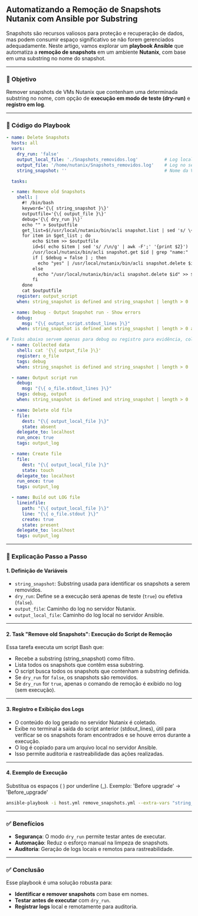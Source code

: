 ## Automatizando a Remoção de Snapshots Nutanix com Ansible por Substring

Snapshots são recursos valiosos para proteção e recuperação de dados, mas podem consumir espaço significativo se não forem gerenciados adequadamente. Neste artigo, vamos explorar um **playbook Ansible** que automatiza a **remoção de snapshots** em um ambiente **Nutanix**, com base em uma substring no nome do snapshot.

***

### 🎯 Objetivo

Remover snapshots de VMs Nutanix que contenham uma determinada substring no nome, com opção de **execução em modo de teste (dry-run)** e **registro em log**.

***

### 📄 Código do Playbook

```yaml
- name: Delete Snapshots
  hosts: all
  vars:
    dry_run: 'false'
    output_local_file: './Snapshots_removidos.log'          # Log local no servidor Ansible
    output_file: '/home/nutanix/Snapshots_removidos.log'    # Log no servidor Nutanix
    string_snapshot: ''                                     # Nome da VM resolvido

  tasks:

  - name: Remove old Snapshots
    shell: |
      #! /bin/bash
      keyword='{\{ string_snapshot }\}'
      outputfile='{\{ output_file }\}'
      debug='{\{ dry_run }\}'
      echo "" > $outputfile
      get_list=$(/usr/local/nutanix/bin/acli snapshot.list | sed 's/ \+ /;/g' | sed 's/ /_/g' | grep "$keyword")
      for item in $get_list ; do
          echo $item >> $outputfile
          id=$( echo $item | sed 's/ /\n/g' | awk -F';' '{print $2}')
          /usr/local/nutanix/bin/acli snapshot.get $id | grep "name:" | tail -n +2 | awk -F':' '{print $2}' >> $outputfile
          if [ $debug = false ] ; then
            echo "yes" | /usr/local/nutanix/bin/acli snapshot.delete $id >> $outputfile
          else
            echo "/usr/local/nutanix/bin/acli snapshot.delete $id" >> $outputfile
          fi
      done
      cat $outputfile
    register: output_script
    when: string_snapshot is defined and string_snapshot | length > 0

  - name: Debug - Output Snapshot run - Show errors
    debug:
      msg: "{\{ output_script.stdout_lines }\}"
    when: string_snapshot is defined and string_snapshot | length > 0 and output_script.stdout_lines | length > 0

# Tasks abaixo servem apenas para debug ou registro para evidência, coletando o log gerado no servidor Nutanix
  - name: Collected data
    shell: cat '{\{ output_file }\}'
    register: o_file
    tags: debug
    when: string_snapshot is defined and string_snapshot | length > 0

  - name: Output script run
    debug:
      msg: "{\{ o_file.stdout_lines }\}"
    tags: debug, output
    when: string_snapshot is defined and string_snapshot | length > 0

  - name: Delete old file
    file:
      dest: "{\{ output_local_file }\}"
      state: absent
    delegate_to: localhost
    run_once: true
    tags: output_log

  - name: Create file
    file:
      dest: "{\{ output_local_file }\}"
      state: touch
    delegate_to: localhost
    run_once: true
    tags: output_log

  - name: Build out LOG file
    lineinfile:
      path: "{\{ output_local_file }\}"
      line: "{\{ o_file.stdout }\}"
      create: true
      state: present
    delegate_to: localhost
    tags: output_log
```

***

### 🧩 Explicação Passo a Passo

#### 1. **Definição de Variáveis**

*   `string_snapshot`: Substring usada para identificar os snapshots a serem removidos.
*   `dry_run`: Define se a execução será apenas de teste (`true`) ou efetiva (`false`).
*   `output_file`: Caminho do log no servidor Nutanix.
*   `output_local_file`: Caminho do log local no servidor Ansible.

***

#### 2. **Task "Remove old Snapshots": Execução do Script de Remoção**

Essa tarefa executa um script Bash que:

*   Recebe a substring (string_snapshot) como filtro.
*   Lista todos os snapshots que contêm essa substring.
*   O script busca todos os snapshots que contenham a substring definida.
*   Se `dry_run` for `false`, os snapshots são removidos.
*   Se `dry_run` for `true`, apenas o comando de remoção é exibido no log (sem execução).

***

#### 3. **Registro e Exibição dos Logs**

*   O conteúdo do log gerado no servidor Nutanix é coletado.
*   Exibe no terminal a saída do script anterior (stdout_lines), útil para verificar se os snapshots foram encontrados e se houve erros durante a execução.
*   O log é copiado para um arquivo local no servidor Ansible.
*   Isso permite auditoria e rastreabilidade das ações realizadas.

***

#### 4. **Exemplo de Execução**

Substitua os espaços ( ) por underline (_). Exemplo: 'Before upgrade' -> 'Before_upgrade'

```bash
ansible-playbook -i host.yml remove_snapshots.yml --extra-vars "string_snapshot=Before_upgrade dry_run=true"
```

***

### ✅ Benefícios

*   **Segurança**: O modo `dry_run` permite testar antes de executar.
*   **Automação**: Reduz o esforço manual na limpeza de snapshots.
*   **Auditoria**: Geração de logs locais e remotos para rastreabilidade.

***

### ✅ Conclusão

Esse playbook é uma solução robusta para:

*   **Identificar e remover snapshots** com base em nomes.
*   **Testar antes de executar** com `dry_run`.
*   **Registrar logs** local e remotamente para auditoria.
